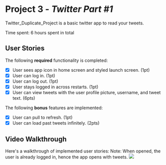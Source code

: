 # Project 3 - *Twitter Part #1*

Twitter_Duplicate_Project is a basic twitter app to read your tweets.

Time spent: 6 hours spent in total

## User Stories

The following **required** functionality is completed:

- [X] User sees app icon in home screen and styled launch screen. (1pt)
- [X] User can log in. (1pt)
- [X] User can log out. (1pt)
- [X] User stays logged in across restarts. (1pt)
- [X] User can view tweets with the user profile picture, username, and tweet text. (6pts)

The following **bonus** features are implemented:

- [X] User can pull to refresh. (1pt)
- [X] User can load past tweets infinitely. (2pts)

## Video Walkthrough

Here's a walkthrough of implemented user stories:
Note: When opened, the user is already logged in, hence the app opens with tweets.
![](https://media.giphy.com/media/9eiSsE77Av3GvsTtep/giphy.gif)
